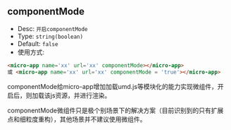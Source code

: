 ## componentMode
- Desc: `开启componentMode`
- Type: `string(boolean)`
- Default: `false`
- 使用方式: 
```html 
<micro-app name='xx' url='xx' componentMode></micro-app>
或 <micro-app name='xx' url='xx' componentMode = 'true'></micro-app>
```

componentMode给micro-app增加加载umd.js等模块化的能力实现微组件，开启后，则加载该js资源，并进行渲染。

componentMode微组件只是极个别场景下的解决方案（目前识别到的只有扩展点和细粒度重构），其他场景并不建议使用微组件。